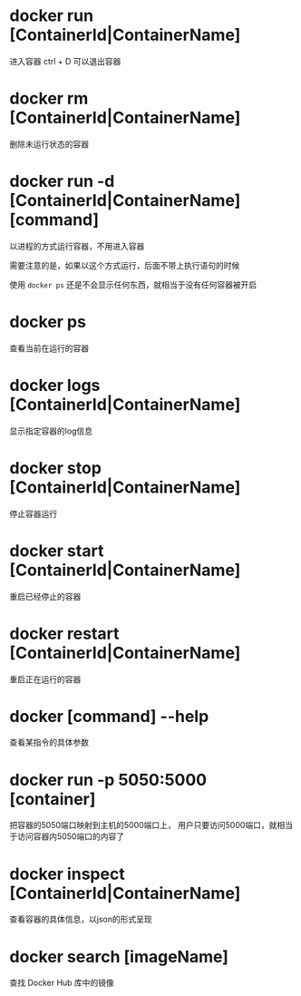 # docker run [ContainerId|ContainerName]
进入容器
ctrl + D 可以退出容器

# docker rm [ContainerId|ContainerName]
删除未运行状态的容器

# docker run -d [ContainerId|ContainerName] [command]
以进程的方式运行容器，不用进入容器

需要注意的是，如果以这个方式运行，后面不带上执行语句的时候

使用 `docker ps` 还是不会显示任何东西，就相当于没有任何容器被开启

# docker ps
查看当前在运行的容器

# docker logs [ContainerId|ContainerName]
显示指定容器的log信息

# docker stop [ContainerId|ContainerName]
停止容器运行

# docker start [ContainerId|ContainerName]
重启已经停止的容器

# docker restart [ContainerId|ContainerName]
重启正在运行的容器

# docker [command] --help
查看某指令的具体参数

# docker run -p 5050:5000 [container]
把容器的5050端口映射到主机的5000端口上，
用户只要访问5000端口，就相当于访问容器内5050端口的内容了

# docker inspect [ContainerId|ContainerName]
查看容器的具体信息，以json的形式呈现

# docker search [imageName]
查找 Docker Hub 库中的镜像 